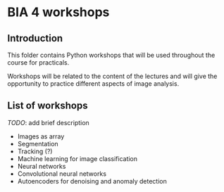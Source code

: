 # BIA 4 workshops

## Introduction

This folder contains Python workshops that will be used throughout the course for practicals.

Workshops will be related to the content of the lectures and will give the opportunity to practice different aspects of image analysis.

## List of workshops

*TODO*: add brief description

- Images as array
- Segmentation
- Tracking (?)
- Machine learning for image classification
- Neural networks
- Convolutional neural networks
- Autoencoders for denoising and anomaly detection
